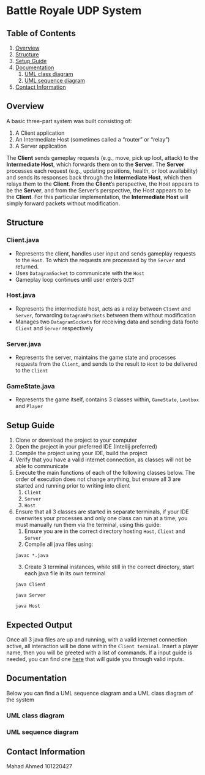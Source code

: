 # Battle Royale UDP System

## Table of Contents
1. [Overview](#overview)
2. [Structure](#structure)
3. [Setup Guide](#setup-guide)
4. [Documentation](#documentation)
    1. [UML class diagram](#uml-class-diagram)
    2. [UML sequence diagram](#uml-sequence-diagram)
5. [Contact Information](#contact-information)

## Overview
A basic three-part system was built consisting of:
1. A Client application
2. An Intermediate Host (sometimes called a “router” or “relay”)
3. A Server application
   
The **Client** sends gameplay requests (e.g., move, pick up loot, attack) to the **Intermediate Host**,
which forwards them on to the **Server**. The **Server** processes each request (e.g., updating positions,
health, or loot availability) and sends its responses back through the **Intermediate Host**, which then
relays them to the **Client**. From the **Client**’s perspective, the Host appears to be the **Server**, and from
the Server’s perspective, the Host appears to be the **Client**. For this particular implementation, the **Intermediate 
Host** will simply forward packets without modification.

## Structure 

### Client.java
- Represents the client, handles user input and sends gameplay requests to the `Host`. To which the requests
are processed by the `Server` and returned.
- Uses `DatagramSocket` to communicate with the `Host`
- Gameplay loop continues until user enters `QUIT`
### Host.java
- Represents the intermediate host, acts as a relay between `Client` and `Server`, forwarding `DatagramPackets` 
between them without modification
- Manages two `DatagramSockets` for receiving data and sending data for/to `Client` and `Server` respectively
### Server.java
- Represents the server, maintains the game state and processes requests from the `Client`, and sends to
the result to `Host` to be delivered to the `Client`
### GameState.java
- Represents the game itself, contains 3 classes within, `GameState`, `Lootbox` and `Player`

## Setup Guide
1. Clone or download the project to your computer
2. Open the project in your preferred IDE (Intellij preferred)
3. Compile the project using your IDE, build the project
4. Verify that you have a valid internet connection, as classes will not be able to communicate
5. Execute the main functions of each of the following classes below. The order of execution does not
change anything, but ensure all 3 are started and running prior to writing into client
   1. `Client`
   2. `Server`
   3. `Host`
6. Ensure that all 3 classes are started in separate terminals, if your IDE overwrites your processes and only
one class can run at a time, you must manually run them via the terminal, using this guide:
   1. Ensure you are in the correct directory hosting `Host`, `Client` and `Server`
   2. Compile all java files using:
    ```
    javac *.java
    ```
   3. Create 3 terminal instances, while still in the correct directory, start each java file in its own terminal
   ```
   java Client
   ```
   ```
   java Server
   ```
   ```
   java Host
   ```


## Expected Output
Once all 3 java files are up and running, with a valid internet connection active, all interaction will be done within
the `Client terminal`. Insert a player name, then you will be greeted with a list of commands. 
If a input guide is needed, you can find one [here](docs/test_inputs.txt) that will guide you through valid inputs.

## Documentation
Below you can find a UML sequence diagram and a UML class diagram of the system
### UML class diagram

### UML sequence diagram


## Contact Information
Mahad Ahmed
101220427